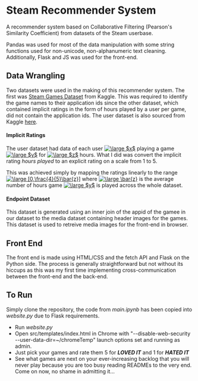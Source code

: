 # Steam Recommender System
A recommender system based on Collaborative Filtering (Pearson's Similarity Coefficient) from datasets of the Steam userbase.

Pandas was used for most of the data manipulation with some string functions used for non-unicode, non-alphanumeric text cleaning. Additionally, Flask and JS was used for the front-end.

## __Data Wrangling__
Two datasets were used in the making of this recommender system. The first was [Steam Games Dataset](https://www.kaggle.com/nikdavis/steam-store-games) from Kaggle. This was required to identify the game names to their application ids since the other dataset, which contained implicit ratings in the form of hours played by a user per game, did not contain the application ids. The user dataset is also sourced from Kaggle [here](https://www.kaggle.com/tamber/steam-video-games).

#### __Implicit Ratings__
The user dataset had data of each user <a href="https://www.codecogs.com/eqnedit.php?latex=\inline&space;\large&space;$x$" target="_blank"><img src="https://latex.codecogs.com/svg.latex?\inline&space;\large&space;$x$" title="\large $x$" /></a> playing a game <a href="https://www.codecogs.com/eqnedit.php?latex=\inline&space;\large&space;$y$" target="_blank"><img src="https://latex.codecogs.com/svg.latex?\inline&space;\large&space;$y$" title="\large $y$" /></a> for <a href="https://www.codecogs.com/eqnedit.php?latex=\inline&space;\large&space;$z$" target="_blank"><img src="https://latex.codecogs.com/svg.latex?\inline&space;\large&space;$z$" title="\large $z$" /></a> hours. What I did was convert the implicit rating *hours played* to an explicit rating on a scale from 1 to 5.

This was achieved simply by mapping the ratings linearly to  the range <a href="https://www.codecogs.com/eqnedit.php?latex=\inline&space;\large&space;[0,\frac{4}{5}\bar{z}]" target="_blank"><img src="https://latex.codecogs.com/svg.latex?\inline&space;\large&space;[0,\frac{4}{5}\bar{z}]" title="\large [0,\frac{4}{5}\bar{z}]" /></a> where <a href="https://www.codecogs.com/eqnedit.php?latex=\inline&space;\large&space;\bar{z}" target="_blank"><img src="https://latex.codecogs.com/svg.latex?\inline&space;\large&space;\bar{z}" title="\large \bar{z}" /></a> is the average number of hours game <a href="https://www.codecogs.com/eqnedit.php?latex=\inline&space;\large&space;$y$" target="_blank"><img src="https://latex.codecogs.com/svg.latex?\inline&space;\large&space;$y$" title="\large $y$" /></a> is played across the whole dataset.

#### __Endpoint Dataset__
This dataset is generated using an inner join of the appid of the gamee in our dataset to the media dataset containing header images for the games. This dataset is used to retreive media images for the front-end in browser.

## __Front End__
The front end is made using HTML/CSS and the fetch API and Flask on the Python side. The process is generally straightforward but not without its hiccups as this was my first time implementing cross-communication between the front-end and the back-end.

## To Run
Simply clone the repository, the code from *main.ipynb* has been copied into *website.py* due to Flask requirements. 

* Run *website.py*
* Open src/templates/index.html in Chrome with "--disable-web-security --user-data-dir=~/chromeTemp" launch options set and running as admin.
* Just pick your games and rate them 5 for *__LOVED IT__* and 1 for __*HATED IT*__
* See what games are next on your ever-increasing backlog that you will never play because you are too busy reading READMEs to the very end. Come on now, no shame in admitting it...
